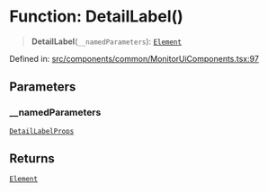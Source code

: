 # Function: DetailLabel()

> **DetailLabel**(`__namedParameters`): [`Element`](https://github.com/DefinitelyTyped/DefinitelyTyped/blob/80449050d0e5e84f44ffa3fd3dc5651e4747e589/types/react/jsx-runtime.d.ts#L6)

Defined in: [src/components/common/MonitorUiComponents.tsx:97](https://github.com/Nick2bad4u/Uptime-Watcher/blob/main/src/components/common/MonitorUiComponents.tsx#L97)

## Parameters

### \_\_namedParameters

[`DetailLabelProps`](../interfaces/DetailLabelProps.md)

## Returns

[`Element`](https://github.com/DefinitelyTyped/DefinitelyTyped/blob/80449050d0e5e84f44ffa3fd3dc5651e4747e589/types/react/jsx-runtime.d.ts#L6)

